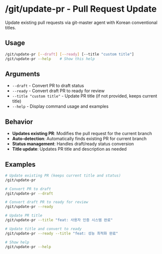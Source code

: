 # /git/update-pr - Pull Request Update

Update existing pull requests via git-master agent with Korean conventional titles.

## Usage
```bash
/git/update-pr [--draft] [--ready] [--title "custom title"]
/git/update-pr --help    # Show this help
```

## Arguments
- `--draft` - Convert PR to draft status
- `--ready` - Convert draft PR to ready for review
- `--title "custom title"` - Update PR title (if not provided, keeps current title)
- `--help` - Display command usage and examples

## Behavior
- **Updates existing PR**: Modifies the pull request for the current branch
- **Auto-detection**: Automatically finds existing PR for current branch
- **Status management**: Handles draft/ready status conversion
- **Title update**: Updates PR title and description as needed

## Examples
```bash
# Update existing PR (keeps current title and status)
/git/update-pr

# Convert PR to draft
/git/update-pr --draft

# Convert draft PR to ready for review
/git/update-pr --ready

# Update PR title
/git/update-pr --title "feat: 사용자 인증 시스템 완료"

# Update title and convert to ready
/git/update-pr --ready --title "feat: 성능 최적화 완료"

# Show help
/git/update-pr --help
```
